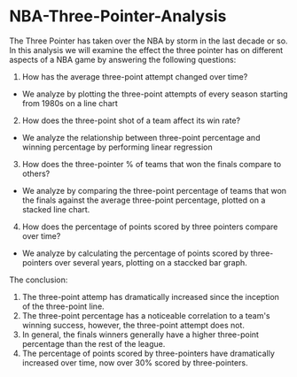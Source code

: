 # NBA-Three-Pointer-Analysis

The Three Pointer has taken over the NBA by storm in the last decade or so. In this analysis we will examine the effect the three pointer has on different aspects of a NBA game by answering the following questions:

  1. How has the average three-point attempt changed over time?
  - We analyze by plotting the three-point attempts of every season starting from 1980s on a line chart
  
  2. How does the three-point shot of a team affect its win rate?
  - We analyze the relationship between three-point percentage and winning percentage by performing linear regression 
  
  3. How does the three-pointer % of teams that won the finals compare to others?
  - We analyze by comparing the three-point percentage of teams that won the finals against the average three-point percentage, plotted on a stacked line chart.
  
  4. How does the percentage of points scored by three pointers compare over time?
  - We analyze by calculating the percentage of points scored by three-pointers over several years, plotting on a staccked bar graph.
    
  The conclusion:
  
   1. The three-point attemp has dramatically increased since the inception of the three-point line.
   2. The three-point percentage has a noticeable correlation to a team's winning success, however, the three-point attempt does not.
   3. In general, the finals winners generally have a higher three-point percentage than the rest of the league.
   4. The percentage of points scored by three-pointers have dramatically increased over time, now over 30% scored by three-pointers.
